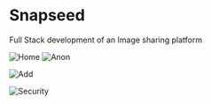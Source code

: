 # Snapseed
Full Stack development of an Image sharing platform 

![Home](https://user-images.githubusercontent.com/49150875/82208049-76da9700-9928-11ea-8f4f-85a2d11fcbc1.gif)
![Anon](https://user-images.githubusercontent.com/49150875/82209139-675c4d80-992a-11ea-923d-ee8386ed4c7f.gif)


![Add](https://user-images.githubusercontent.com/49150875/82208393-11d37100-9929-11ea-80bb-b03103c040d3.gif)


![Security](https://user-images.githubusercontent.com/49150875/82208254-d5077a00-9928-11ea-8db1-045fe3e58d42.gif)
